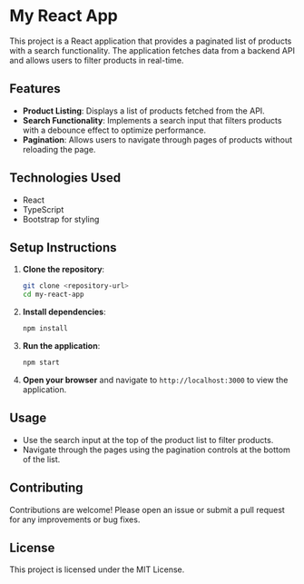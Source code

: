 # My React App

This project is a React application that provides a paginated list of products with a search functionality. The application fetches data from a backend API and allows users to filter products in real-time.

## Features

- **Product Listing**: Displays a list of products fetched from the API.
- **Search Functionality**: Implements a search input that filters products with a debounce effect to optimize performance.
- **Pagination**: Allows users to navigate through pages of products without reloading the page.

## Technologies Used

- React
- TypeScript
- Bootstrap for styling

## Setup Instructions

1. **Clone the repository**:
   ```bash
   git clone <repository-url>
   cd my-react-app
   ```

2. **Install dependencies**:
   ```bash
   npm install
   ```

3. **Run the application**:
   ```bash
   npm start
   ```

4. **Open your browser** and navigate to `http://localhost:3000` to view the application.

## Usage

- Use the search input at the top of the product list to filter products.
- Navigate through the pages using the pagination controls at the bottom of the list.

## Contributing

Contributions are welcome! Please open an issue or submit a pull request for any improvements or bug fixes.

## License

This project is licensed under the MIT License.